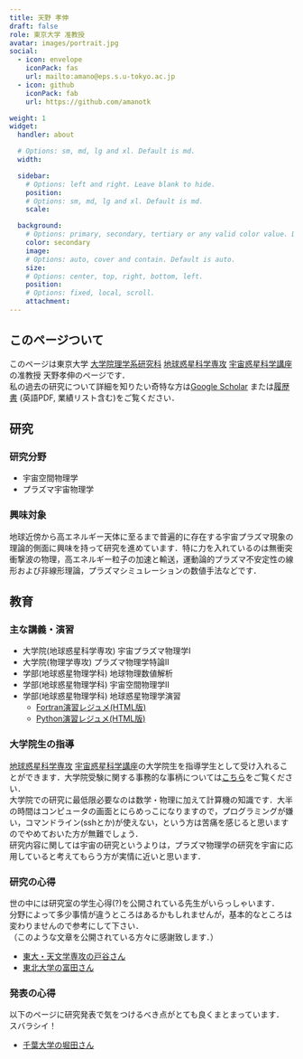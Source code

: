 ```yaml
---
title: 天野 孝伸
draft: false
role: 東京大学 准教授
avatar: images/portrait.jpg
social:
  - icon: envelope
    iconPack: fas
    url: mailto:amano@eps.s.u-tokyo.ac.jp
  - icon: github
    iconPack: fab
    url: https://github.com/amanotk

weight: 1
widget:
  handler: about

  # Options: sm, md, lg and xl. Default is md.
  width:

  sidebar:
    # Options: left and right. Leave blank to hide.
    position:
    # Options: sm, md, lg and xl. Default is md.
    scale:

  background:
    # Options: primary, secondary, tertiary or any valid color value. Default is primary.
    color: secondary
    image:
    # Options: auto, cover and contain. Default is auto.
    size:
    # Options: center, top, right, bottom, left.
    position:
    # Options: fixed, local, scroll.
    attachment:
---
```


## このページついて
このページは東京大学 [大学院理学系研究科][1] [地球惑星科学専攻][2] [宇宙惑星科学講座][3] の准教授 天野孝伸のページです．  
私の過去の研究について詳細を知りたい奇特な方は[Google Scholar][4] または[履歴書][6] (英語PDF, 業績リスト含む)をご覧ください．

## 研究

### 研究分野
- 宇宙空間物理学
- プラズマ宇宙物理学

### 興味対象
地球近傍から高エネルギー天体に至るまで普遍的に存在する宇宙プラズマ現象の理論的側面に興味を持って研究を進めています．特に力を入れているのは無衝突衝撃波の物理，高エネルギー粒子の加速と輸送，運動論的プラズマ不安定性の線形および非線形理論，プラズマシミュレーションの数値手法などです．

## 教育

### 主な講義・演習
- 大学院(地球惑星科学専攻) 宇宙プラズマ物理学I  
- 大学院(物理学専攻) プラズマ物理学特論II  
- 学部(地球惑星物理学科) 地球物理数値解析
- 学部(地球惑星物理学科) 宇宙空間物理学II  
- 学部(地球惑星物理学科) 地球惑星物理学演習  
  - [Fortran演習レジュメ(HTML版)](https://amanotk.github.io/fortran-resume-public/)
  - [Python演習レジュメ(HTML版)](https://amanotk.github.io/python-resume-public/)


### 大学院生の指導
[地球惑星科学専攻][2] [宇宙惑星科学講座][3]の大学院生を指導学生として受け入れることができます．大学院受験に関する事務的な事柄については[こちら][7]をご覧ください．  
大学院での研究に最低限必要なのは数学・物理に加えて計算機の知識です．大半の時間はコンピュータの画面とにらめっこになりますので，プログラミングが嫌い，コマンドライン(sshとか)が使えない，という方は苦痛を感じると思いますのでやめておいた方が無難でしょう．  
研究内容に関しては宇宙の研究というよりは，プラズマ物理学の研究を宇宙に応用していると考えてもらう方が実情に近いと思います．

### 研究の心得
世の中には研究室の学生心得(?)を公開されている先生がいらっしゃいます．  
分野によって多少事情が違うところはあるかもしれませんが，基本的なところは変わりませんので参考にして下さい．  
（このような文章を公開されている方々に感謝致します．）

- [東大・天文学専攻の戸谷さん](http://groups.astron.s.u-tokyo.ac.jp/totani/kokoroe.html)
- [東北大学の富田さん](https://www.astr.tohoku.ac.jp/~tomida/student.html)

### 発表の心得
以下のページに研究発表で気をつけるべき点がとても良くまとまっています．  
スバラシイ！

- [千葉大学の堀田さん](https://sites.google.com/site/hideyukihotta/home/note/student_1)


[1]: https://www.s.u-tokyo.ac.jp/
[2]: http://www.eps.s.u-tokyo.ac.jp/
[3]: http://www-space.eps.s.u-tokyo.ac.jp/
[4]: https://scholar.google.co.jp/citations?hl=ja&user=o23rFB8AAAAJ&view_op=list_works&sortby=pubdate"
[5]: https://www.mendeley.com/profiles/takanobu-amano/
[6]: ../files/CV-Amano.pdf
[7]: https://www.eps.s.u-tokyo.ac.jp/graduateadmission/
